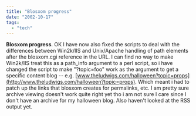 ```yaml
---
title: "Blosxom progress"
date: "2002-10-17"
tags: 
  - "tech"
---
```


**Blosxom progress**. OK I have now also fixed the scripts to deal with the differences between Win2k/IIS and Unix/Apache handling of path elements after the blosxom.cgi reference in the URL. I can find no way to make Win2k/IIS treat this as a path\_info argument to a perl script, so i have changed the script to make "?topic=foo" work as the argument to get a specific content blog -- e.g. [www.theludwigs.com/halloween?topic=props](http://www.theludwigs.com/halloween?topic=props). Which meant i had to patch up the links that blosxom creates for permalinks, etc. I am pretty sure archive viewing doesn't work quite right yet tho i am not sure I care since I don't have an archive for my halloween blog. Also haven't looked at the RSS output yet.
